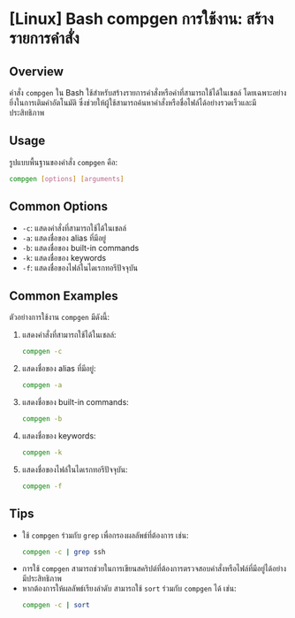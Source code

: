 # [Linux] Bash compgen การใช้งาน: สร้างรายการคำสั่ง

## Overview
คำสั่ง `compgen` ใน Bash ใช้สำหรับสร้างรายการคำสั่งหรือคำที่สามารถใช้ได้ในเชลล์ โดยเฉพาะอย่างยิ่งในการเติมคำอัตโนมัติ ซึ่งช่วยให้ผู้ใช้สามารถค้นหาคำสั่งหรือชื่อไฟล์ได้อย่างรวดเร็วและมีประสิทธิภาพ

## Usage
รูปแบบพื้นฐานของคำสั่ง `compgen` คือ:

```bash
compgen [options] [arguments]
```

## Common Options
- `-c`: แสดงคำสั่งที่สามารถใช้ได้ในเชลล์
- `-a`: แสดงชื่อของ alias ที่มีอยู่
- `-b`: แสดงชื่อของ built-in commands
- `-k`: แสดงชื่อของ keywords
- `-f`: แสดงชื่อของไฟล์ในไดเรกทอรีปัจจุบัน

## Common Examples
ตัวอย่างการใช้งาน `compgen` มีดังนี้:

1. แสดงคำสั่งที่สามารถใช้ได้ในเชลล์:
   ```bash
   compgen -c
   ```

2. แสดงชื่อของ alias ที่มีอยู่:
   ```bash
   compgen -a
   ```

3. แสดงชื่อของ built-in commands:
   ```bash
   compgen -b
   ```

4. แสดงชื่อของ keywords:
   ```bash
   compgen -k
   ```

5. แสดงชื่อของไฟล์ในไดเรกทอรีปัจจุบัน:
   ```bash
   compgen -f
   ```

## Tips
- ใช้ `compgen` ร่วมกับ `grep` เพื่อกรองผลลัพธ์ที่ต้องการ เช่น:
  ```bash
  compgen -c | grep ssh
  ```
- การใช้ `compgen` สามารถช่วยในการเขียนสคริปต์ที่ต้องการตรวจสอบคำสั่งหรือไฟล์ที่มีอยู่ได้อย่างมีประสิทธิภาพ
- หากต้องการให้ผลลัพธ์เรียงลำดับ สามารถใช้ `sort` ร่วมกับ `compgen` ได้ เช่น:
  ```bash
  compgen -c | sort
  ```
